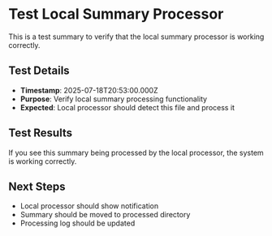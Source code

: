 # Test Local Summary Processor

This is a test summary to verify that the local summary processor is working correctly.

## Test Details
- **Timestamp**: 2025-07-18T20:53:00.000Z
- **Purpose**: Verify local summary processing functionality
- **Expected**: Local processor should detect this file and process it

## Test Results
If you see this summary being processed by the local processor, the system is working correctly.

## Next Steps
- Local processor should show notification
- Summary should be moved to processed directory
- Processing log should be updated 